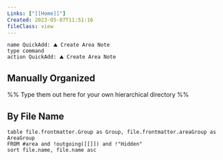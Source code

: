 ```yaml
---
Links: ["[[Home]]"]
Created: 2023-05-07T11:51:16
fileClass: view
---
```


```button
name QuickAdd: ⛰️ Create Area Note
type command
action QuickAdd: ⛰️ Create Area Note
```

## Manually Organized
%% Type them out here for your own hierarchical directory %%

## By File Name

```dataview
table file.frontmatter.Group as Group, file.frontmatter.areaGroup as AreaGroup
FROM #area and !outgoing([[]]) and !"Hidden"
sort file.name, file.name asc
```
